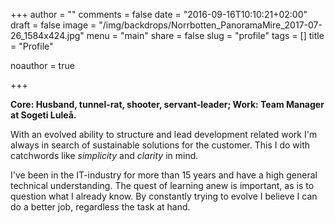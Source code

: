 +++
author = ""
comments = false
date = "2016-09-16T10:10:21+02:00"
draft = false
image = "/img/backdrops/Norrbotten_PanoramaMire_2017-07-26_1584x424.jpg"
menu = "main"
share = false
slug = "profile"
tags = []
title = "Profile"

noauthor = true

+++

**Core: Husband, tunnel-rat, shooter, servant-leader; Work: Team Manager at Sogeti Luleå.**

With an evolved ability to structure and lead development related work I'm always in search of sustainable solutions for the customer. This I do with catchwords like *simplicity* and *clarity* in mind.

I've been in the IT-industry for more than 15 years and have a high general technical understanding.  The quest of learning anew is important, as is to question what I already know. By constantly trying to evolve I believe I can do a better job, regardless the task at hand.
